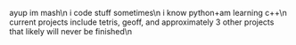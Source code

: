 ayup im mash\n
 i code stuff sometimes\n
 i know python+am learning c++\n
 current projects include tetris, geoff, and approximately 3 other projects that likely will never be finished\n
